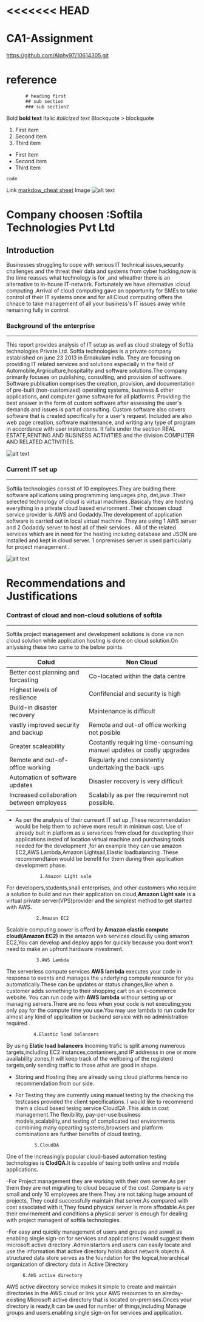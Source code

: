 <<<<<<< HEAD
=======
# CA1-Assignment 
https://github.com/Alphy97/10614305.git
# reference 
           # heading first
           ## sub section
           ### sub section2
Bold	**bold text**
Italic	*italicized text*
Blockquote	> blockquote

1. First item
2. Second item
3. Third item
	
- First item
- Second item
- Third item

`code`

Link	[markdow_cheat sheet](https://www.markdownguide.org/cheat-sheet/)
Image	![alt text](https://www.bing.com/images/search?view=detailV2&ccid=NAi4PT8k&id=59DD8316EDDA8F292AE650E9F1276AC02A2960E8&thid=OIP.NAi4PT8kn24pym5kXDhzKwHaGb&mediaurl=https%3a%2f%2fupload.wikimedia.org%2fwikipedia%2fcommons%2fthumb%2fb%2fbd%2fCheckmark_green.svg%2f1200px-Checkmark_green.svg.png&cdnurl=https%3a%2f%2fth.bing.com%2fth%2fid%2fR.3408b83d3f249f6e29ca6e645c38732b%3frik%3d6GApKsBqJ%252fHpUA%26pid%3dImgRaw%26r%3d0&exph=1042&expw=1200&q=checkmark+image&simid=607998336914706731&FORM=IRPRST&ck=48B478F09B51C36B46E6E731E87FFEE5&selectedIndex=0&idpp=overlayview&ajaxhist=0&ajaxserp=0)

# Company choosen :Softila Technologies Pvt Ltd

## Introduction
Businesses struggling to cope with serious IT technical issues,security challenges and the threat their data and systems from cyber hacking,now is the time reasses what technology is for ,and wheather there is an alternative to in-house IT-network. Fortunately we have alternative :cloud computing .Arrival of cloud computing gave an opportunity for SMEs to take control of their IT systems once and for all.Cloud computing offers the chnace to take management of all your business's IT issues away while remaining fully in control.

### **Background of the enterprise**
------------------------------------

This report provides analysis of IT setup as well as cloud strategy of Softla technologies Private Ltd.
Softla technologies is a private company established on june 23 2013 in Ernakulam india.
They are focusing on providing IT related services and solutions especially in the field of Automobile,Argriculture,hospitality and software solutions.The company primarily focuses on publishing, consulting, and provision of software. Software publication comprises the creation, provision, and documentation of pre-built (non-customized) operating systems, business & other applications, and computer game software for all platforms. Providing the best answer in the form of custom software after assessing the user's demands and issues is part of consulting. Custom software also covers software that is created specifically for a user's request. Included are also web page creation, software maintenance, and writing any type of program in accordance with user instructions.
It falls under the section REAL ESTATE,RENTING AND BUSINESS ACTIVITIES and the division COMPUTER AND RELATED ACTIVITIES.

![alt text](https://encrypted-tbn0.gstatic.com/images?q=tbn:ANd9GcT16LWMQ7MrdTar0NyW0_hUW_kKE4Jd-DWbOXpaOdA-jA&s)
	
### Current IT set up
----------------------

Softila technologies consist of 10 employees.They are bulding there software apllications using programming languages php,.det,java .Their selected technology of cloud is virtual machines .Basicaly they are  hosting  everything in a private  cloud based environment .Their choosen cloud service provider is AWS and Godaddy.The development of application software is carried out in local virtual machine .They are using 1 AWS server and 2 Godaddy server to host all of their services . All of the related services which are in need for the hosting including database and JSON are installed and kept in cloud server. 1 onpremises server is used particularly for  project management .

![alt text](https://encrypted-tbn0.gstatic.com/images?q=tbn:ANd9GcQ-qf3i77gsc4cLkl9rPXys62fUACpkZ9FQ7PRFkpe4mw&s)
                      
# Recommendations and Justifications 

### Contrast of cloud and non-cloud solutions of softila
----------------------------------------------------------
Softila project management and development solutions is done via non cloud solution while application hosting  is done on cloud solution.On anlysising these two came to the below points

| Colud                                    | Non Cloud                                                           |
| ---------------------------------------- | --------------------------------------------------------------------|
| Better cost planning and forcasting      |Co-located within the data centre                                    |
| Highest levels of resilience             |Confifencial and security is high                                    | 
| Build-in disaster recovery               |Maintenance is difficult                                             |
| vastly improved security and backup      |Remote and out-of office working not posible                         |
| Greater scaleability                     |Costantly requiring time-consuming manuel updates or costly upgrades |
| Remote and out-of-office working         |Regularly and consistently undertaking the back-ups                  |
| Automation of software updates           |Disaster recovery is very difficult                                  |                                                   | Reduction of cost                        |Underutilised divices                                                |
| Increased collaboration between employess|Scalabily as per the requiremnt not possible.                        |
|                                          |                                                                     |

- As per the analysis of their curresnt IT set up ,These recommendation would be help them to achieve more result in minimun cost.
Use of  already bult in platform as a serverices from cloud for developting their applications insted of location virtual machine and purchasing tools needed for the development ,for an example they can use amazon EC2,AWS Lambda,Amazon Lightsail,Elastic loadbalancing .These recommendtaion would be benefit for them during their application development phase.

               1.Amazon Light sale
             
For developers,students,snall enterprises, and other customers who require a solution to build and run their application on cloud,**Amazon Light sale** is a virtual private server(VPS)provider and the simplest method to get started with AWS.
 
               2.Amazon EC2
                  
Scalable computing power is offerd by **Amazon elastic compute cloud(Amazon EC2)** in the amazon web services cloud.By using amazon EC2,You can develop and deploy apps for quickly because you dont won't need to make an upfront hardware investment.

               3.AWS Lambda

The serverless compute services **AWS lambda** executes your code in response to events and manages the underlying compute resource for you automatically.These can be updates or status changes,like when a customer adds something to their shopping cart on an e-commerce website.
You can run code with **AWS lambda** withour setting up or managing servers.There are no fees when your code is not executing;you only pay for the compute time you use.You may use lambda to run code for almost any kind of application or backend service with no administration required .

              4.Elastic load balancers 

By using **Elatic load balancers** Incoming trafic is split among numerous targets,including EC2 instances,contaniners,and IP addresss in one or more availability zones,It will keep track of the  wellbeing of the registerd targets,only sending traffic to those athat are good in shape.

- Storing and Hosting they  are already using cloud platforms hence no recommendation from our side.

- For Testing they are currently using manuel testing by the checking the testcases provided  the client specifications. I would like to recommend them a cloud based tesing service CloudQA .This aids in cost management.The flexibility, pay-per-use business models,scalability,and testing of complicated test environments combining many opearting systems,browsers and platform combinations are further benefits of cloud testing.

             5.CloudDA

One of the increasingly popular cloud-based automation testing technologies is **ClodQA**.It is capable of tesing both online and mobile applications.

-For Project management they are working with their own server.As per them they are not migrating to cloud because of the cost .Company is very small and only 10 employees are there.They are not taking  huge amount of  projects,
They could successfully  maintain that server.As compared with cost associated with it,They found physical server is more affodable.As per their envirnement and conditions a physical server is enough for dealing with project managent of softila technologies.

-For easy and quickly management of users and groups and aswell as enabling single sign-on for services and applications I would suggest them microsoft active directory .Administartors and users can easily locate and use the information that active directory holds about network objects.A structured data store serves as the foundation for the logical,hierarchical organization of directory data in Active Directory

          6.AWS active directory

AWS active directory service makes it simple to create and maintain directories in the AWS cloud or link your AWS resources to an alreday-existing Microsoft active directory that is located on-premises.Onces your directory is ready,It can be used  for number of things,including Manage groups and users.enabling single sign-on for services and application.


